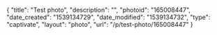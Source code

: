 {
    "title": "Test photo",
    "description": "",
    "photoid": "165008447",
    "date_created": "1539134729",
    "date_modified": "1539134732",
    "type": "captivate",
    "layout": "photo",
    "url": "\/p\/test-photo\/165008447"
}